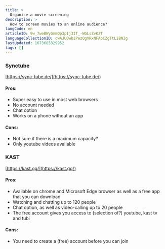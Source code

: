 ```yaml
---
title: >
  Organise a movie screening
description: >
  How to screen movies to an online audience?
langCode: en
articleID: 9w_7weBWyGmmQp3pIj3IT_-WGLsZvKZT
languageCollectionID: cwAJUOwbiPezQgVRxNFAoCZgTtLiBNIg
lastUpdated: 1673685329952
tags: []
---
```


### Synctube

[https://sync-tube.de/](https://sync-tube.de/)

#### Pros:

-   Super easy to use in most web browsers
-   No account needed
-   Chat option
-   Works on a phone without an app

#### Cons:

-   Not sure if there is a maximum capacity?
-   Only youtube videos available

### KAST

[https://kast.gg/](https://kast.gg/)

#### Pros:

-   Available on chrome and Microsoft Edge browser as well as a free app that you can download
-   Watching and chatting up to 120 people
-   Chat option, as well as video-calling up to 20 people
-   The free account gives you access to (selection of?) youtube, kast tv and tubi

#### Cons:

-   You need to create a (free) account before you can join